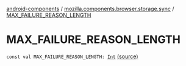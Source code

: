 [android-components](../index.md) / [mozilla.components.browser.storage.sync](index.md) / [MAX_FAILURE_REASON_LENGTH](./-m-a-x_-f-a-i-l-u-r-e_-r-e-a-s-o-n_-l-e-n-g-t-h.md)

# MAX_FAILURE_REASON_LENGTH

`const val MAX_FAILURE_REASON_LENGTH: `[`Int`](https://kotlinlang.org/api/latest/jvm/stdlib/kotlin/-int/index.html) [(source)](https://github.com/mozilla-mobile/android-components/blob/master/components/browser/storage-sync/src/main/java/mozilla/components/browser/storage/sync/Connection.kt#L21)